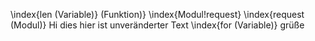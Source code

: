 \index{len (Variable)} (Funktion)}
\index{Modul!request}
\index{request (Modul)}
Hi dies hier ist unveränderter Text
\index{for (Variable)}
grüße